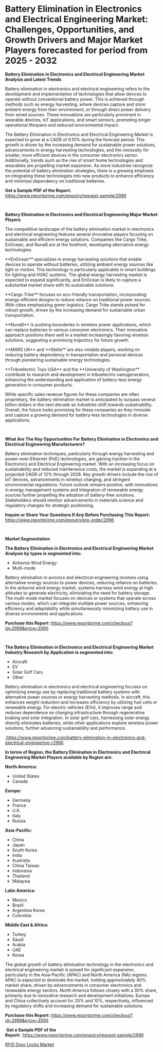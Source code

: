 <p><h1>Battery Elimination in Electronics and Electrical Engineering Market: Challenges, Opportunities, and Growth Drivers and Major Market Players forecasted for period from 2025 - 2032</h1></p><p><strong>Battery Elimination in Electronics and Electrical Engineering Market Analysis and Latest Trends</strong></p>
<p><p>Battery elimination in electronics and electrical engineering refers to the development and implementation of technologies that allow devices to operate without conventional battery power. This is achieved through methods such as energy harvesting, where devices capture and store ambient energy from their environment, or through direct power delivery from wired sources. These innovations are particularly prominent in wearable devices, IoT applications, and smart sensors, promoting longer operational lifespans and reduced environmental impact.</p><p>The Battery Elimination in Electronics and Electrical Engineering Market is expected to grow at a CAGR of 6.10% during the forecast period. This growth is driven by the increasing demand for sustainable power solutions, advancements in energy harvesting technologies, and the necessity for smaller, more efficient devices in the consumer electronics sector. Additionally, trends such as the rise of smart home technologies and wearables are propelling market expansion. As more industries recognize the potential of battery elimination strategies, there is a growing emphasis on integrating these technologies into new products to enhance efficiency and minimize dependency on traditional batteries.</p></p>
<p><strong>Get a Sample PDF of the Report:&nbsp;</strong> <a href="https://www.reportprime.com/enquiry/request-sample/2996?utm_campaign=2009&utm_medium=2&utm_source=Github&utm_content=ia&utm_term=24032025&utm_id=battery-elimination-in-electronics-and-electrical-engineering">https://www.reportprime.com/enquiry/request-sample/2996</a></p>
<p>&nbsp;</p>
<p><strong>Battery Elimination in Electronics and Electrical Engineering Major Market Players</strong></p>
<p><p>The competitive landscape of the battery elimination market in electronics and electrical engineering features several innovative players focusing on sustainable and efficient energy solutions. Companies like Cargo Trike, EnOcean, and Nuna8 are at the forefront, developing alternative energy technologies.</p><p>**EnOcean** specializes in energy harvesting solutions that enable devices to operate without batteries, utilizing ambient energy sources like light or motion. This technology is particularly applicable in smart buildings for lighting and HVAC systems. The global energy harvesting market is expected to expand significantly, and EnOcean is likely to capture a substantial market share with its sustainable solutions.</p><p>**Cargo Trike** focuses on eco-friendly transportation, incorporating energy-efficient designs to reduce reliance on traditional power sources. With cities emphasizing green logistics, Cargo Trike stands poised for robust growth, driven by the increasing demand for sustainable urban transportation.</p><p>**Nuna8** is pushing boundaries in wireless power applications, which can replace batteries in various consumer electronics. Their innovative approach positions them well in a market increasingly favoring wireless solutions, suggesting a promising trajectory for future growth.</p><p>**MARS UK** and **Stella** are also notable players, working on reducing battery dependency in transportation and personal devices through pioneering sustainable energy technologies.</p><p>**Triboelectric Toys USA** and the **University of Washington** contribute to research and development in triboelectric nanogenerators, enhancing the understanding and application of battery-less energy generation in consumer products.</p><p>While specific sales revenue figures for these companies are often proprietary, the battery elimination market is anticipated to surpass several billion dollars in the next decade as industries shift towards sustainability. Overall, the future looks promising for these companies as they innovate and capture a growing demand for battery-less technologies in diverse applications.</p></p>
<p>&nbsp;</p>
<p><strong>What Are The Key Opportunities For Battery Elimination in Electronics and Electrical Engineering Manufacturers?</strong></p>
<p><p>Battery elimination techniques, particularly through energy harvesting and power-over-Ethernet (PoE) technologies, are gaining traction in the Electronics and Electrical Engineering market. With an increasing focus on sustainability and reduced maintenance costs, the market is expanding at a projected CAGR of 12% through 2028. Key growth drivers include the rise of IoT devices, advancements in wireless charging, and stringent environmental regulations. Future outlook remains positive, with innovations in energy management systems and integration of renewable energy sources further propelling the adoption of battery-free solutions. Stakeholders should monitor advancements in materials science and regulatory changes for strategic positioning.</p></p>
<p><strong>Inquire or Share Your Questions If Any Before Purchasing This Report:</strong> <a href="https://www.reportprime.com/enquiry/pre-order/2996?utm_campaign=2009&utm_medium=2&utm_source=Github&utm_content=ia&utm_term=24032025&utm_id=battery-elimination-in-electronics-and-electrical-engineering">https://www.reportprime.com/enquiry/pre-order/2996</a></p>
<p>&nbsp;</p>
<p><strong>Market Segmentation</strong></p>
<p><strong>The Battery Elimination in Electronics and Electrical Engineering Market Analysis by types is segmented into:</strong></p>
<p><ul><li>Airborne Wind Energy</li><li>Multi-mode</li></ul></p>
<p><p>Battery elimination in avionics and electrical engineering involves using alternative energy sources to power devices, reducing reliance on batteries. In the airborne wind energy market, systems harness wind energy at high altitudes to generate electricity, eliminating the need for battery storage. The multi-mode market focuses on devices or systems that operate across various modes, which can integrate multiple power sources, enhancing efficiency and adaptability while simultaneously minimizing battery use in diverse environments and applications.</p></p>
<p><strong>Purchase this Report:&nbsp;</strong><a href="https://www.reportprime.com/checkout?id=2996&price=3590&utm_campaign=2009&utm_medium=2&utm_source=Github&utm_content=ia&utm_term=24032025&utm_id=battery-elimination-in-electronics-and-electrical-engineering">https://www.reportprime.com/checkout?id=2996&price=3590</a></p>
<p>&nbsp;</p>
<p><strong>The Battery Elimination in Electronics and Electrical Engineering Market Industry Research by Application is segmented into:</strong></p>
<p><ul><li>Aircraft</li><li>EV</li><li>Solar Golf Cars</li><li>Other</li></ul></p>
<p><p>Battery elimination in electronics and electrical engineering focuses on optimizing energy use by replacing traditional battery systems with alternative power sources or energy harvesting methods. In aircraft, this enhances weight reduction and increases efficiency by utilizing fuel cells or renewable energy. For electric vehicles (EVs), it improves range and reduces dependence on charging infrastructure through regenerative braking and solar integration. In solar golf cars, harnessing solar energy directly eliminates batteries, while other applications explore wireless power solutions, further advancing sustainability and performance.</p></p>
<p><a href="https://www.reportprime.com/battery-elimination-in-electronics-and-electrical-engineering-r2996?utm_campaign=2009&utm_medium=2&utm_source=Github&utm_content=ia&utm_term=24032025&utm_id=battery-elimination-in-electronics-and-electrical-engineering">&nbsp;https://www.reportprime.com/battery-elimination-in-electronics-and-electrical-engineering-r2996</a></p>
<p><strong>In terms of Region, the Battery Elimination in Electronics and Electrical Engineering Market Players available by Region are:</strong></p>
<p>
    <p> <strong> North America: </strong>
        <ul>
            <li>United States</li>
            <li>Canada</li>
        </ul>
        </p> 
    <p> <strong> Europe: </strong>
        <ul>
            <li>Germany</li>
            <li>France</li>
            <li>U.K.</li>
            <li>Italy</li>
            <li>Russia</li>
        </ul>
        </p> 
    <p> <strong> Asia-Pacific: </strong>
        <ul>
            <li>China</li>
            <li>Japan</li>
            <li>South Korea</li>
            <li>India</li>
            <li>Australia</li>
            <li>China Taiwan</li>
            <li>Indonesia</li>
            <li>Thailand</li>
            <li>Malaysia</li>
        </ul>
        </p> 
    <p> <strong> Latin America: </strong>
        <ul>
            <li>Mexico</li>
            <li>Brazil</li>
            <li>Argentina Korea</li>
            <li>Colombia</li>
        </ul>
        </p> 
    <p> <strong> Middle East & Africa: </strong>
        <ul>
            <li>Turkey</li>
            <li>Saudi</li>
            <li>Arabia</li>
            <li>UAE</li>
            <li>Korea</li>
        </ul>
    </p>
    </p>
<p><p>The global growth of battery elimination technology in the electronics and electrical engineering market is poised for significant expansion, particularly in the Asia-Pacific (APAC) and North America (NA) regions. APAC is expected to dominate the market, holding approximately 40% market share, driven by advancements in consumer electronics and renewable energy sectors. North America follows closely with a 30% share, primarily due to innovative research and development initiatives. Europe and China collectively account for 20% and 10%, respectively, influenced by regulatory shifts and increasing demand for sustainable solutions.</p></p>
<p><strong>Purchase this Report: </strong><a href="https://www.reportprime.com/checkout?id=2996&price=3590&utm_campaign=2009&utm_medium=2&utm_source=Github&utm_content=ia&utm_term=24032025&utm_id=battery-elimination-in-electronics-and-electrical-engineering">https://www.reportprime.com/checkout?id=2996&price=3590</a></p>
<p>&nbsp;<strong>Get a Sample PDF of the Report:&nbsp;&nbsp;</strong><a href="https://www.reportprime.com/enquiry/request-sample/2996?utm_campaign=2009&utm_medium=2&utm_source=Github&utm_content=ia&utm_term=24032025&utm_id=battery-elimination-in-electronics-and-electrical-engineering">https://www.reportprime.com/enquiry/request-sample/2996</a></p>
<p><strong></strong></p>
<p><p><a href="https://github.com/hgf64gh/Market-Research-Report-List-2/blob/main/rfid-door-locks-market.md?utm_campaign=2009&utm_medium=2&utm_source=Github&utm_content=ia&utm_term=24032025&utm_id=battery-elimination-in-electronics-and-electrical-engineering">RFID Door Locks Market</a></p></p>